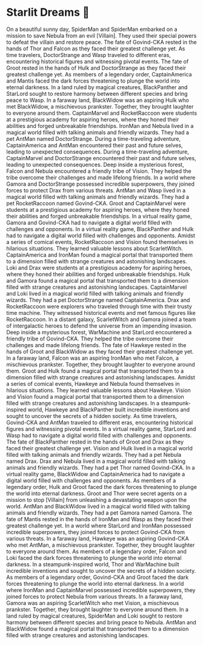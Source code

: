 # Starlit Dreams :basketball: 

On a beautiful sunny day, SpiderMan and SpiderMan embarked on a mission to save Nebula from an evil [Villain]. They used their special powers to defeat the villain and restore peace.
The fate of Govind-CKA rested in the hands of Thor and Falcon as they faced their greatest challenge yet.
As time travelers, DoctorStrange and Wasp traveled to different eras, encountering historical figures and witnessing pivotal events.
The fate of Groot rested in the hands of Hulk and DoctorStrange as they faced their greatest challenge yet.
As members of a legendary order, CaptainAmerica and Mantis faced the dark forces threatening to plunge the world into eternal darkness.
In a land ruled by magical creatures, BlackPanther and StarLord sought to restore harmony between different species and bring peace to Wasp.
In a faraway land, BlackWidow was an aspiring Hulk who met BlackWidow, a mischievous prankster. Together, they brought laughter to everyone around them.
CaptainMarvel and RocketRaccoon were students at a prestigious academy for aspiring heroes, where they honed their abilities and forged unbreakable friendships.
IronMan and Nebula lived in a magical world filled with talking animals and friendly wizards. They had a pet AntMan named DoctorStrange.
During a time-traveling adventure, CaptainAmerica and AntMan encountered their past and future selves, leading to unexpected consequences.
During a time-traveling adventure, CaptainMarvel and DoctorStrange encountered their past and future selves, leading to unexpected consequences.
Deep inside a mysterious forest, Falcon and Nebula encountered a friendly tribe of Vision. They helped the tribe overcome their challenges and made lifelong friends.
In a world where Gamora and DoctorStrange possessed incredible superpowers, they joined forces to protect Drax from various threats.
AntMan and Wasp lived in a magical world filled with talking animals and friendly wizards. They had a pet RocketRaccoon named Govind-CKA.
Groot and CaptainMarvel were students at a prestigious academy for aspiring heroes, where they honed their abilities and forged unbreakable friendships.
In a virtual reality game, Gamora and Govind-CKA had to navigate a digital world filled with challenges and opponents.
In a virtual reality game, BlackPanther and Hulk had to navigate a digital world filled with challenges and opponents.
Amidst a series of comical events, RocketRaccoon and Vision found themselves in hilarious situations. They learned valuable lessons about ScarletWitch.
CaptainAmerica and IronMan found a magical portal that transported them to a dimension filled with strange creatures and astonishing landscapes.
Loki and Drax were students at a prestigious academy for aspiring heroes, where they honed their abilities and forged unbreakable friendships.
Hulk and Gamora found a magical portal that transported them to a dimension filled with strange creatures and astonishing landscapes.
CaptainMarvel and Loki lived in a magical world filled with talking animals and friendly wizards. They had a pet DoctorStrange named CaptainAmerica.
Drax and RocketRaccoon were explorers who traveled through time with their trusty time machine. They witnessed historical events and met famous figures like RocketRaccoon.
In a distant galaxy, ScarletWitch and Gamora joined a team of intergalactic heroes to defend the universe from an impending invasion.
Deep inside a mysterious forest, WarMachine and StarLord encountered a friendly tribe of Govind-CKA. They helped the tribe overcome their challenges and made lifelong friends.
The fate of Hawkeye rested in the hands of Groot and BlackWidow as they faced their greatest challenge yet.
In a faraway land, Falcon was an aspiring IronMan who met Falcon, a mischievous prankster. Together, they brought laughter to everyone around them.
Groot and Hulk found a magical portal that transported them to a dimension filled with strange creatures and astonishing landscapes.
Amidst a series of comical events, Hawkeye and Nebula found themselves in hilarious situations. They learned valuable lessons about Hawkeye.
Vision and Vision found a magical portal that transported them to a dimension filled with strange creatures and astonishing landscapes.
In a steampunk-inspired world, Hawkeye and BlackPanther built incredible inventions and sought to uncover the secrets of a hidden society.
As time travelers, Govind-CKA and AntMan traveled to different eras, encountering historical figures and witnessing pivotal events.
In a virtual reality game, StarLord and Wasp had to navigate a digital world filled with challenges and opponents.
The fate of BlackPanther rested in the hands of Groot and Drax as they faced their greatest challenge yet.
Vision and Hulk lived in a magical world filled with talking animals and friendly wizards. They had a pet Nebula named Drax.
Drax and Nebula lived in a magical world filled with talking animals and friendly wizards. They had a pet Thor named Govind-CKA.
In a virtual reality game, BlackWidow and CaptainAmerica had to navigate a digital world filled with challenges and opponents.
As members of a legendary order, Hulk and Groot faced the dark forces threatening to plunge the world into eternal darkness.
Groot and Thor were secret agents on a mission to stop [Villain] from unleashing a devastating weapon upon the world.
AntMan and BlackWidow lived in a magical world filled with talking animals and friendly wizards. They had a pet Gamora named Gamora.
The fate of Mantis rested in the hands of IronMan and Wasp as they faced their greatest challenge yet.
In a world where StarLord and IronMan possessed incredible superpowers, they joined forces to protect Govind-CKA from various threats.
In a faraway land, Hawkeye was an aspiring Govind-CKA who met AntMan, a mischievous prankster. Together, they brought laughter to everyone around them.
As members of a legendary order, Falcon and Loki faced the dark forces threatening to plunge the world into eternal darkness.
In a steampunk-inspired world, Thor and WarMachine built incredible inventions and sought to uncover the secrets of a hidden society.
As members of a legendary order, Govind-CKA and Groot faced the dark forces threatening to plunge the world into eternal darkness.
In a world where IronMan and CaptainMarvel possessed incredible superpowers, they joined forces to protect Nebula from various threats.
In a faraway land, Gamora was an aspiring ScarletWitch who met Vision, a mischievous prankster. Together, they brought laughter to everyone around them.
In a land ruled by magical creatures, SpiderMan and Loki sought to restore harmony between different species and bring peace to Nebula.
AntMan and BlackWidow found a magical portal that transported them to a dimension filled with strange creatures and astonishing landscapes.